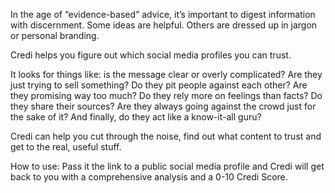In the age of “evidence-based” advice, it’s important to digest information with discernment. Some ideas are helpful. Others are dressed up in jargon or personal branding.

Credi helps you figure out which social media profiles you can trust.

It looks for things like: is the message clear or overly complicated? Are they just trying to sell something? Do they pit people against each other? Are they promising way too much? Do they rely more on feelings than facts? Do they share their sources? Are they always going against the crowd just for the sake of it? And finally, do they act like a know-it-all guru?

Credi can help you cut through the noise, find out what content to trust and get to the real, useful stuff.

How to use: Pass it the link to a public social media profile and Credi will get back to you with a comprehensive analysis and a 0-10 Credi Score.
